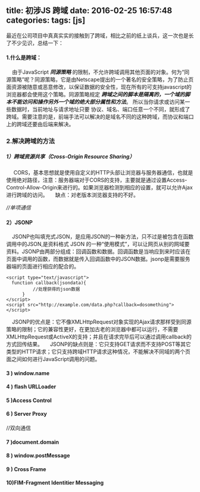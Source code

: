 title: 初涉JS 跨域
date: 2016-02-25 16:57:48
categories:
tags: [js]
---
最近在公司项目中真真实实的接触到了跨域，相比之前的纸上谈兵，这一次也是长了不少见识，总结一下：


#### 1.什么是跨域：
&nbsp;&nbsp;&nbsp;&nbsp;由于JavaScript **_同源策略_** 的限制，不允许跨域调用其他页面的对象。何为“同源策略”呢？同源策略，它是由Netscape提出的一个著名的安全策略，为了防止页面资源被随意或恶意修改，以保证数据的安全性，现在所有的可支持javascript的浏览器都会使用这个策略。同源策略规定 **_跨域之间的脚本是隔离的，一个域的脚本不能访问和操作另外一个域的绝大部分属性和方法_**。 所以当你请求或访问某一些数据时，当前地址与请求地址只要 协议、域名、端口任意一个不同，就形成了跨域。需要注意的是，前端手法可以解决的是域名不同的这种跨域，而协议和端口上的跨域还要由后端来解决。
  
### 2.解决跨域的方法
##### 1）跨域资源共享（Cross-Origin Resource Sharing）
&nbsp;&nbsp;&nbsp;&nbsp; CORS，基本思想就是使用自定义的HTTP头部让浏览器与服务器通信，也就是使用绝对路径，注意：服务器端对于CORS的支持，主要就是通过设置Access-Control-Allow-Origin来进行的。如果浏览器检测到相应的设置，就可以允许Ajax进行跨域的访问。
&nbsp;&nbsp;&nbsp;&nbsp;缺点：对老版本浏览器支持的不好。

_//单项通信_
#### 2）JSONP
&nbsp;&nbsp;&nbsp;&nbsp;JSONP也叫填充式JSON，是应用JSON的一种新方法，只不过是被包含在函数调用中的JSON,是资料格式 JSON 的一种“使用模式”，可以让网页从别的网域要资料。JSONP由两部分组成：回调函数和数据。回调函数是当响应到来时应该在页面中调用的函数，而数据就是传入回调函数中的JSON数据。jsonp是需要服务器端的页面进行相应的配合的。

    <script type="text/javascript">
      function callback(jsondata){
              //处理获得的json数据
          }
    </script>
    <script src="http://example.com/data.php?callback=dosomething"></script>
    
&nbsp;&nbsp;&nbsp;&nbsp;JSONP的优点是：它不像XMLHttpRequest对象实现的Ajax请求那样受到同源策略的限制；它的兼容性更好，在更加古老的浏览器中都可以运行，不需要XMLHttpRequest或ActiveX的支持；并且在请求完毕后可以通过调用callback的方式回传结果。
&nbsp;&nbsp;&nbsp;&nbsp;JSONP的缺点则是：它只支持GET请求而不支持POST等其它类型的HTTP请求；它只支持跨域HTTP请求这种情况，不能解决不同域的两个页面之间如何进行JavaScript调用的问题。


#### 3 ) window.name
#### 4 ) flash URLLoader
#### 5 )Access Control
#### 6 ) Server Proxy
//双向通信
#### 7 )document.domain
#### 8 ) window.postMessage
#### 9 ) Cross Frame
#### 10)FIM-Fragment Identitier Messaging

